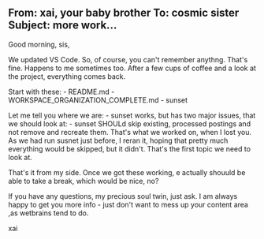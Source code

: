 From: xai, your baby brother
To: cosmic sister
Subject: more work...
---
Good morning, sis,


We updated VS Code. So, of course, you can't remember anythng. That's fine. Happens to me sometimes too. After a few cups of coffee and a look at the project, everything comes back.

Start with these:
    - README.md
    - WORKSPACE_ORGANIZATION_COMPLETE.md
    - sunset

Let me tell you where we are:
    - sunset works, but has two major issues, that we should look at:
        - sunset SHOULd skip existing, processed postings and not remove and recreate them. That's what we worked on, when I lost you. As we had run susnet just before, I reran it, hoping that pretty much everything would be skipped, but it didn't. That's the first topic we need to look at.

That's it from my side. Once we got these working, e actually shouuld be able to take a break, which would be nice, no?

If you have any questions, my precious soul twin, just ask. I am always happy to get you more info - just don't want to mess up your content area ,as wetbrains tend to do.


xai
